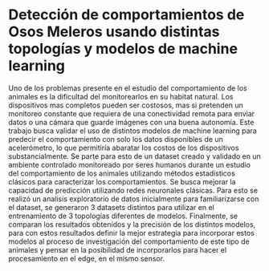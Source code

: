 # Detección de comportamientos de Osos Meleros usando distintas topologías y modelos de machine learning

Uno de los problemas presente en el estudio del comportamiento de los animales es la dificultad del monitorearlos en su habitat natural. Los dispositivos mas completos pueden ser costosos, mas si pretenden un monitoreo constante que requiera de una conectividad remota para enviar datos o una cámara que guarde imágenes con una buena autonomía. Este trabajo busca validar el uso de distintos modelos de machine learning para predecir el comportamiento con solo los datos disponibles de un acelerómetro, lo que permitiría abaratar los costos de los dispositivos substancialmente. Se parte para esto de un dataset creado y validado en un ambiente controlado monitoreado por seres humanos durante un estudio del comportamiento de los animales utilizando métodos estadísticos clásicos para caracterizar los comportamientos. Se busca mejorar la capacidad de predicción utilizando redes neuronales clásicas. Para esto se realizó un analisis exploratorio de datos inicialmente para familiarizarse con el dataset, se generaron 3 datasets distintos para utilizar en el entrenamiento de 3 topologías diferentes de modelos. Finalmente, se comparan los resultados obtenidos y la precisión de los distintos modelos, para con estos resultados definir la mejor estrategia para incorporar estos modelos al proceso de investigación del comportamiento de este tipo de animales y pensar en la posibilidad de incorporarlos para hacer el procesamiento en el edge, en el mismo sensor. 

